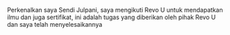 Perkenalkan saya Sendi Julpani, saya mengikuti Revo U untuk mendapatkan ilmu dan juga sertifikat, ini adalah tugas yang diberikan oleh pihak Revo U dan saya telah menyelesaikannya